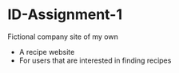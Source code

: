 # ID-Assignment-1
Fictional company site of my own
* A recipe website 
* For users that are interested in finding recipes 